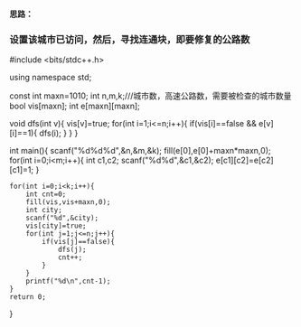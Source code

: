#### 思路：
### 设置该城市已访问，然后，寻找连通块，即要修复的公路数

#include <bits/stdc++.h>

using namespace std;

const int maxn=1010;
int n,m,k;///城市数，高速公路数，需要被检查的城市数量
bool vis[maxn];
int e[maxn][maxn];

void dfs(int v){
    vis[v]=true;
    for(int i=1;i<=n;i++){
        if(vis[i]==false && e[v][i]==1){
            dfs(i);
        }
    }
}

int main(){
    scanf("%d%d%d",&n,&m,&k);
    fill(e[0],e[0]+maxn*maxn,0);
    for(int i=0;i<m;i++){
        int c1,c2;
        scanf("%d%d",&c1,&c2);
        e[c1][c2]=e[c2][c1]=1;
    }

    for(int i=0;i<k;i++){
        int cnt=0;
        fill(vis,vis+maxn,0);
        int city;
        scanf("%d",&city);
        vis[city]=true;
        for(int j=1;j<=n;j++){
            if(vis[j]==false){
                dfs(j);
                cnt++;
            }
        }
        printf("%d\n",cnt-1);
    }
    return 0;
}
